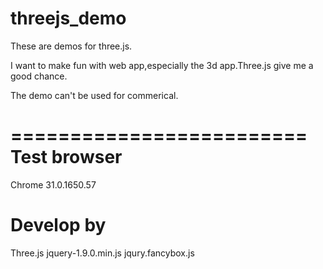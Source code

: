 threejs_demo
============

These are demos for three.js.

I want to make fun with web app,especially the 3d app.Three.js give me a good chance.

The demo can't be used for commerical.

=========================
Test browser
======================

Chrome 31.0.1650.57


Develop by
============
Three.js 
jquery-1.9.0.min.js
jqury.fancybox.js